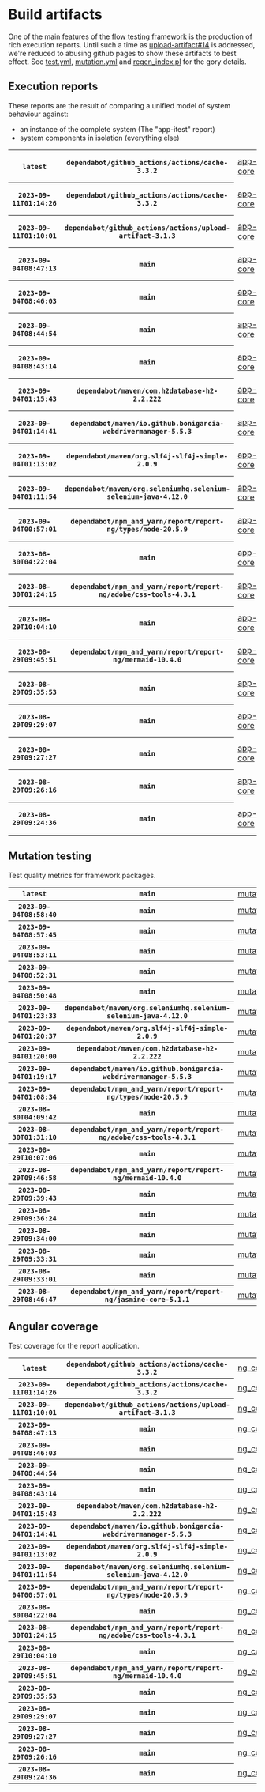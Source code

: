 # Build artifacts

One of the main features of the [flow testing framework](https://github.com/Mastercard/flow) is the production of rich execution reports.
Until such a time as [upload-artifact#14](https://github.com/actions/upload-artifact/issues/14) is addressed, we're reduced to abusing github pages to show these artifacts to best effect.
See [test.yml](https://github.com/Mastercard/flow/blob/main/.github/workflows/test.yml), [mutation.yml](https://github.com/Mastercard/flow/blob/main/.github/workflows/mutation.yml) and [regen_index.pl](https://github.com/Mastercard/flow/blob/pages/regen_index.pl) for the gory details.

## Execution reports

These reports are the result of comparing a unified model of system behaviour against:
 * an instance of the complete system (The "app-itest" report)
 * system components in isolation (everything else)

<!-- start:execution -->
<table>
	<tbody>
		<tr> <th><code>latest</code></th>
			 <th><code>dependabot/github_actions/actions/cache-3.3.2</code></th>
			<td><a href="execution/latest/example/app-core/target/mctf/latest/index.html">app-core</a></td>
			<td><a href="execution/latest/example/app-histogram/target/mctf/latest/index.html">app-histogram</a></td>
			<td><a href="execution/latest/example/app-itest/target/mctf/latest/index.html">app-itest</a></td>
			<td><a href="execution/latest/example/app-queue/target/mctf/latest/index.html">app-queue</a></td>
			<td><a href="execution/latest/example/app-store/target/mctf/latest/index.html">app-store</a></td>
			<td><a href="execution/latest/example/app-ui/target/mctf/latest/index.html">app-ui</a></td>
			<td><a href="execution/latest/example/app-web-ui/target/mctf/latest/index.html">app-web-ui</a></td>
		</tr>
		<tr> <th><code>2023-09-11T01:14:26</code></th>
			 <th><code>dependabot/github_actions/actions/cache-3.3.2</code></th>
			<td><a href="execution/1694394866/example/app-core/target/mctf/latest/index.html">app-core</a></td>
			<td><a href="execution/1694394866/example/app-histogram/target/mctf/latest/index.html">app-histogram</a></td>
			<td><a href="execution/1694394866/example/app-itest/target/mctf/latest/index.html">app-itest</a></td>
			<td><a href="execution/1694394866/example/app-queue/target/mctf/latest/index.html">app-queue</a></td>
			<td><a href="execution/1694394866/example/app-store/target/mctf/latest/index.html">app-store</a></td>
			<td><a href="execution/1694394866/example/app-ui/target/mctf/latest/index.html">app-ui</a></td>
			<td><a href="execution/1694394866/example/app-web-ui/target/mctf/latest/index.html">app-web-ui</a></td>
		</tr>
		<tr> <th><code>2023-09-11T01:10:01</code></th>
			 <th><code>dependabot/github_actions/actions/upload-artifact-3.1.3</code></th>
			<td><a href="execution/1694394601/example/app-core/target/mctf/latest/index.html">app-core</a></td>
			<td><a href="execution/1694394601/example/app-histogram/target/mctf/latest/index.html">app-histogram</a></td>
			<td><a href="execution/1694394601/example/app-itest/target/mctf/latest/index.html">app-itest</a></td>
			<td><a href="execution/1694394601/example/app-queue/target/mctf/latest/index.html">app-queue</a></td>
			<td><a href="execution/1694394601/example/app-store/target/mctf/latest/index.html">app-store</a></td>
			<td><a href="execution/1694394601/example/app-ui/target/mctf/latest/index.html">app-ui</a></td>
			<td><a href="execution/1694394601/example/app-web-ui/target/mctf/latest/index.html">app-web-ui</a></td>
		</tr>
		<tr> <th><code>2023-09-04T08:47:13</code></th>
			 <th><code>main</code></th>
			<td><a href="execution/1693817233/example/app-core/target/mctf/latest/index.html">app-core</a></td>
			<td><a href="execution/1693817233/example/app-histogram/target/mctf/latest/index.html">app-histogram</a></td>
			<td><a href="execution/1693817233/example/app-itest/target/mctf/latest/index.html">app-itest</a></td>
			<td><a href="execution/1693817233/example/app-queue/target/mctf/latest/index.html">app-queue</a></td>
			<td><a href="execution/1693817233/example/app-store/target/mctf/latest/index.html">app-store</a></td>
			<td><a href="execution/1693817233/example/app-ui/target/mctf/latest/index.html">app-ui</a></td>
			<td><a href="execution/1693817233/example/app-web-ui/target/mctf/latest/index.html">app-web-ui</a></td>
		</tr>
		<tr> <th><code>2023-09-04T08:46:03</code></th>
			 <th><code>main</code></th>
			<td><a href="execution/1693817163/example/app-core/target/mctf/latest/index.html">app-core</a></td>
			<td><a href="execution/1693817163/example/app-histogram/target/mctf/latest/index.html">app-histogram</a></td>
			<td><a href="execution/1693817163/example/app-itest/target/mctf/latest/index.html">app-itest</a></td>
			<td><a href="execution/1693817163/example/app-queue/target/mctf/latest/index.html">app-queue</a></td>
			<td><a href="execution/1693817163/example/app-store/target/mctf/latest/index.html">app-store</a></td>
			<td><a href="execution/1693817163/example/app-ui/target/mctf/latest/index.html">app-ui</a></td>
			<td><a href="execution/1693817163/example/app-web-ui/target/mctf/latest/index.html">app-web-ui</a></td>
		</tr>
		<tr> <th><code>2023-09-04T08:44:54</code></th>
			 <th><code>main</code></th>
			<td><a href="execution/1693817094/example/app-core/target/mctf/latest/index.html">app-core</a></td>
			<td><a href="execution/1693817094/example/app-histogram/target/mctf/latest/index.html">app-histogram</a></td>
			<td><a href="execution/1693817094/example/app-itest/target/mctf/latest/index.html">app-itest</a></td>
			<td><a href="execution/1693817094/example/app-queue/target/mctf/latest/index.html">app-queue</a></td>
			<td><a href="execution/1693817094/example/app-store/target/mctf/latest/index.html">app-store</a></td>
			<td><a href="execution/1693817094/example/app-ui/target/mctf/latest/index.html">app-ui</a></td>
			<td><a href="execution/1693817094/example/app-web-ui/target/mctf/latest/index.html">app-web-ui</a></td>
		</tr>
		<tr> <th><code>2023-09-04T08:43:14</code></th>
			 <th><code>main</code></th>
			<td><a href="execution/1693816994/example/app-core/target/mctf/latest/index.html">app-core</a></td>
			<td><a href="execution/1693816994/example/app-histogram/target/mctf/latest/index.html">app-histogram</a></td>
			<td><a href="execution/1693816994/example/app-itest/target/mctf/latest/index.html">app-itest</a></td>
			<td><a href="execution/1693816994/example/app-queue/target/mctf/latest/index.html">app-queue</a></td>
			<td><a href="execution/1693816994/example/app-store/target/mctf/latest/index.html">app-store</a></td>
			<td><a href="execution/1693816994/example/app-ui/target/mctf/latest/index.html">app-ui</a></td>
			<td><a href="execution/1693816994/example/app-web-ui/target/mctf/latest/index.html">app-web-ui</a></td>
		</tr>
		<tr> <th><code>2023-09-04T01:15:43</code></th>
			 <th><code>dependabot/maven/com.h2database-h2-2.2.222</code></th>
			<td><a href="execution/1693790143/example/app-core/target/mctf/latest/index.html">app-core</a></td>
			<td><a href="execution/1693790143/example/app-histogram/target/mctf/latest/index.html">app-histogram</a></td>
			<td><a href="execution/1693790143/example/app-itest/target/mctf/latest/index.html">app-itest</a></td>
			<td><a href="execution/1693790143/example/app-queue/target/mctf/latest/index.html">app-queue</a></td>
			<td><a href="execution/1693790143/example/app-store/target/mctf/latest/index.html">app-store</a></td>
			<td><a href="execution/1693790143/example/app-ui/target/mctf/latest/index.html">app-ui</a></td>
			<td><a href="execution/1693790143/example/app-web-ui/target/mctf/latest/index.html">app-web-ui</a></td>
		</tr>
		<tr> <th><code>2023-09-04T01:14:41</code></th>
			 <th><code>dependabot/maven/io.github.bonigarcia-webdrivermanager-5.5.3</code></th>
			<td><a href="execution/1693790081/example/app-core/target/mctf/latest/index.html">app-core</a></td>
			<td><a href="execution/1693790081/example/app-histogram/target/mctf/latest/index.html">app-histogram</a></td>
			<td><a href="execution/1693790081/example/app-itest/target/mctf/latest/index.html">app-itest</a></td>
			<td><a href="execution/1693790081/example/app-queue/target/mctf/latest/index.html">app-queue</a></td>
			<td><a href="execution/1693790081/example/app-store/target/mctf/latest/index.html">app-store</a></td>
			<td><a href="execution/1693790081/example/app-ui/target/mctf/latest/index.html">app-ui</a></td>
			<td><a href="execution/1693790081/example/app-web-ui/target/mctf/latest/index.html">app-web-ui</a></td>
		</tr>
		<tr> <th><code>2023-09-04T01:13:02</code></th>
			 <th><code>dependabot/maven/org.slf4j-slf4j-simple-2.0.9</code></th>
			<td><a href="execution/1693789982/example/app-core/target/mctf/latest/index.html">app-core</a></td>
			<td><a href="execution/1693789982/example/app-histogram/target/mctf/latest/index.html">app-histogram</a></td>
			<td><a href="execution/1693789982/example/app-itest/target/mctf/latest/index.html">app-itest</a></td>
			<td><a href="execution/1693789982/example/app-queue/target/mctf/latest/index.html">app-queue</a></td>
			<td><a href="execution/1693789982/example/app-store/target/mctf/latest/index.html">app-store</a></td>
			<td><a href="execution/1693789982/example/app-ui/target/mctf/latest/index.html">app-ui</a></td>
			<td><a href="execution/1693789982/example/app-web-ui/target/mctf/latest/index.html">app-web-ui</a></td>
		</tr>
		<tr> <th><code>2023-09-04T01:11:54</code></th>
			 <th><code>dependabot/maven/org.seleniumhq.selenium-selenium-java-4.12.0</code></th>
			<td><a href="execution/1693789914/example/app-core/target/mctf/latest/index.html">app-core</a></td>
			<td><a href="execution/1693789914/example/app-histogram/target/mctf/latest/index.html">app-histogram</a></td>
			<td><a href="execution/1693789914/example/app-itest/target/mctf/latest/index.html">app-itest</a></td>
			<td><a href="execution/1693789914/example/app-queue/target/mctf/latest/index.html">app-queue</a></td>
			<td><a href="execution/1693789914/example/app-store/target/mctf/latest/index.html">app-store</a></td>
			<td><a href="execution/1693789914/example/app-ui/target/mctf/latest/index.html">app-ui</a></td>
			<td><a href="execution/1693789914/example/app-web-ui/target/mctf/latest/index.html">app-web-ui</a></td>
		</tr>
		<tr> <th><code>2023-09-04T00:57:01</code></th>
			 <th><code>dependabot/npm_and_yarn/report/report-ng/types/node-20.5.9</code></th>
			<td><a href="execution/1693789021/example/app-core/target/mctf/latest/index.html">app-core</a></td>
			<td><a href="execution/1693789021/example/app-histogram/target/mctf/latest/index.html">app-histogram</a></td>
			<td><a href="execution/1693789021/example/app-itest/target/mctf/latest/index.html">app-itest</a></td>
			<td><a href="execution/1693789021/example/app-queue/target/mctf/latest/index.html">app-queue</a></td>
			<td><a href="execution/1693789021/example/app-store/target/mctf/latest/index.html">app-store</a></td>
			<td><a href="execution/1693789021/example/app-ui/target/mctf/latest/index.html">app-ui</a></td>
			<td><a href="execution/1693789021/example/app-web-ui/target/mctf/latest/index.html">app-web-ui</a></td>
		</tr>
		<tr> <th><code>2023-08-30T04:22:04</code></th>
			 <th><code>main</code></th>
			<td><a href="execution/1693369324/example/app-core/target/mctf/latest/index.html">app-core</a></td>
			<td><a href="execution/1693369324/example/app-histogram/target/mctf/latest/index.html">app-histogram</a></td>
			<td><a href="execution/1693369324/example/app-itest/target/mctf/latest/index.html">app-itest</a></td>
			<td><a href="execution/1693369324/example/app-queue/target/mctf/latest/index.html">app-queue</a></td>
			<td><a href="execution/1693369324/example/app-store/target/mctf/latest/index.html">app-store</a></td>
			<td><a href="execution/1693369324/example/app-ui/target/mctf/latest/index.html">app-ui</a></td>
			<td><a href="execution/1693369324/example/app-web-ui/target/mctf/latest/index.html">app-web-ui</a></td>
		</tr>
		<tr> <th><code>2023-08-30T01:24:15</code></th>
			 <th><code>dependabot/npm_and_yarn/report/report-ng/adobe/css-tools-4.3.1</code></th>
			<td><a href="execution/1693358655/example/app-core/target/mctf/latest/index.html">app-core</a></td>
			<td><a href="execution/1693358655/example/app-histogram/target/mctf/latest/index.html">app-histogram</a></td>
			<td><a href="execution/1693358655/example/app-itest/target/mctf/latest/index.html">app-itest</a></td>
			<td><a href="execution/1693358655/example/app-queue/target/mctf/latest/index.html">app-queue</a></td>
			<td><a href="execution/1693358655/example/app-store/target/mctf/latest/index.html">app-store</a></td>
			<td><a href="execution/1693358655/example/app-ui/target/mctf/latest/index.html">app-ui</a></td>
			<td><a href="execution/1693358655/example/app-web-ui/target/mctf/latest/index.html">app-web-ui</a></td>
		</tr>
		<tr> <th><code>2023-08-29T10:04:10</code></th>
			 <th><code>main</code></th>
			<td><a href="execution/1693303450/example/app-core/target/mctf/latest/index.html">app-core</a></td>
			<td><a href="execution/1693303450/example/app-histogram/target/mctf/latest/index.html">app-histogram</a></td>
			<td><a href="execution/1693303450/example/app-itest/target/mctf/latest/index.html">app-itest</a></td>
			<td><a href="execution/1693303450/example/app-queue/target/mctf/latest/index.html">app-queue</a></td>
			<td><a href="execution/1693303450/example/app-store/target/mctf/latest/index.html">app-store</a></td>
			<td><a href="execution/1693303450/example/app-ui/target/mctf/latest/index.html">app-ui</a></td>
			<td><a href="execution/1693303450/example/app-web-ui/target/mctf/latest/index.html">app-web-ui</a></td>
		</tr>
		<tr> <th><code>2023-08-29T09:45:51</code></th>
			 <th><code>dependabot/npm_and_yarn/report/report-ng/mermaid-10.4.0</code></th>
			<td><a href="execution/1693302351/example/app-core/target/mctf/latest/index.html">app-core</a></td>
			<td><a href="execution/1693302351/example/app-histogram/target/mctf/latest/index.html">app-histogram</a></td>
			<td><a href="execution/1693302351/example/app-itest/target/mctf/latest/index.html">app-itest</a></td>
			<td><a href="execution/1693302351/example/app-queue/target/mctf/latest/index.html">app-queue</a></td>
			<td><a href="execution/1693302351/example/app-store/target/mctf/latest/index.html">app-store</a></td>
			<td><a href="execution/1693302351/example/app-ui/target/mctf/latest/index.html">app-ui</a></td>
			<td><a href="execution/1693302351/example/app-web-ui/target/mctf/latest/index.html">app-web-ui</a></td>
		</tr>
		<tr> <th><code>2023-08-29T09:35:53</code></th>
			 <th><code>main</code></th>
			<td><a href="execution/1693301753/example/app-core/target/mctf/latest/index.html">app-core</a></td>
			<td><a href="execution/1693301753/example/app-histogram/target/mctf/latest/index.html">app-histogram</a></td>
			<td><a href="execution/1693301753/example/app-itest/target/mctf/latest/index.html">app-itest</a></td>
			<td><a href="execution/1693301753/example/app-queue/target/mctf/latest/index.html">app-queue</a></td>
			<td><a href="execution/1693301753/example/app-store/target/mctf/latest/index.html">app-store</a></td>
			<td><a href="execution/1693301753/example/app-ui/target/mctf/latest/index.html">app-ui</a></td>
			<td><a href="execution/1693301753/example/app-web-ui/target/mctf/latest/index.html">app-web-ui</a></td>
		</tr>
		<tr> <th><code>2023-08-29T09:29:07</code></th>
			 <th><code>main</code></th>
			<td><a href="execution/1693301347/example/app-core/target/mctf/latest/index.html">app-core</a></td>
			<td><a href="execution/1693301347/example/app-histogram/target/mctf/latest/index.html">app-histogram</a></td>
			<td><a href="execution/1693301347/example/app-itest/target/mctf/latest/index.html">app-itest</a></td>
			<td><a href="execution/1693301347/example/app-queue/target/mctf/latest/index.html">app-queue</a></td>
			<td><a href="execution/1693301347/example/app-store/target/mctf/latest/index.html">app-store</a></td>
			<td><a href="execution/1693301347/example/app-ui/target/mctf/latest/index.html">app-ui</a></td>
			<td><a href="execution/1693301347/example/app-web-ui/target/mctf/latest/index.html">app-web-ui</a></td>
		</tr>
		<tr> <th><code>2023-08-29T09:27:27</code></th>
			 <th><code>main</code></th>
			<td><a href="execution/1693301247/example/app-core/target/mctf/latest/index.html">app-core</a></td>
			<td><a href="execution/1693301247/example/app-histogram/target/mctf/latest/index.html">app-histogram</a></td>
			<td><a href="execution/1693301247/example/app-itest/target/mctf/latest/index.html">app-itest</a></td>
			<td><a href="execution/1693301247/example/app-queue/target/mctf/latest/index.html">app-queue</a></td>
			<td><a href="execution/1693301247/example/app-store/target/mctf/latest/index.html">app-store</a></td>
			<td><a href="execution/1693301247/example/app-ui/target/mctf/latest/index.html">app-ui</a></td>
			<td><a href="execution/1693301247/example/app-web-ui/target/mctf/latest/index.html">app-web-ui</a></td>
		</tr>
		<tr> <th><code>2023-08-29T09:26:16</code></th>
			 <th><code>main</code></th>
			<td><a href="execution/1693301176/example/app-core/target/mctf/latest/index.html">app-core</a></td>
			<td><a href="execution/1693301176/example/app-histogram/target/mctf/latest/index.html">app-histogram</a></td>
			<td><a href="execution/1693301176/example/app-itest/target/mctf/latest/index.html">app-itest</a></td>
			<td><a href="execution/1693301176/example/app-queue/target/mctf/latest/index.html">app-queue</a></td>
			<td><a href="execution/1693301176/example/app-store/target/mctf/latest/index.html">app-store</a></td>
			<td><a href="execution/1693301176/example/app-ui/target/mctf/latest/index.html">app-ui</a></td>
			<td><a href="execution/1693301176/example/app-web-ui/target/mctf/latest/index.html">app-web-ui</a></td>
		</tr>
		<tr> <th><code>2023-08-29T09:24:36</code></th>
			 <th><code>main</code></th>
			<td><a href="execution/1693301076/example/app-core/target/mctf/latest/index.html">app-core</a></td>
			<td><a href="execution/1693301076/example/app-histogram/target/mctf/latest/index.html">app-histogram</a></td>
			<td><a href="execution/1693301076/example/app-itest/target/mctf/latest/index.html">app-itest</a></td>
			<td><a href="execution/1693301076/example/app-queue/target/mctf/latest/index.html">app-queue</a></td>
			<td><a href="execution/1693301076/example/app-store/target/mctf/latest/index.html">app-store</a></td>
			<td><a href="execution/1693301076/example/app-ui/target/mctf/latest/index.html">app-ui</a></td>
			<td><a href="execution/1693301076/example/app-web-ui/target/mctf/latest/index.html">app-web-ui</a></td>
		</tr>
	</tbody>
</table>
<!-- end:execution -->

## Mutation testing

Test quality metrics for framework packages.

<!-- start:mutation -->
<table>
	<tbody>
		<tr> <th><code>latest</code></th>
			 <th><code>main</code></th>
			<td><a href="mutation/latest/mutation_report/index.html">mutation</a></td>
		</tr>
		<tr> <th><code>2023-09-04T08:58:40</code></th>
			 <th><code>main</code></th>
			<td><a href="mutation/1693817920/mutation_report/index.html">mutation</a></td>
		</tr>
		<tr> <th><code>2023-09-04T08:57:45</code></th>
			 <th><code>main</code></th>
			<td><a href="mutation/1693817865/mutation_report/index.html">mutation</a></td>
		</tr>
		<tr> <th><code>2023-09-04T08:53:11</code></th>
			 <th><code>main</code></th>
			<td><a href="mutation/1693817591/mutation_report/index.html">mutation</a></td>
		</tr>
		<tr> <th><code>2023-09-04T08:52:31</code></th>
			 <th><code>main</code></th>
			<td><a href="mutation/1693817551/mutation_report/index.html">mutation</a></td>
		</tr>
		<tr> <th><code>2023-09-04T08:50:48</code></th>
			 <th><code>main</code></th>
			<td><a href="mutation/1693817448/mutation_report/index.html">mutation</a></td>
		</tr>
		<tr> <th><code>2023-09-04T01:23:33</code></th>
			 <th><code>dependabot/maven/org.seleniumhq.selenium-selenium-java-4.12.0</code></th>
			<td><a href="mutation/1693790613/mutation_report/index.html">mutation</a></td>
		</tr>
		<tr> <th><code>2023-09-04T01:20:37</code></th>
			 <th><code>dependabot/maven/org.slf4j-slf4j-simple-2.0.9</code></th>
			<td><a href="mutation/1693790437/mutation_report/index.html">mutation</a></td>
		</tr>
		<tr> <th><code>2023-09-04T01:20:00</code></th>
			 <th><code>dependabot/maven/com.h2database-h2-2.2.222</code></th>
			<td><a href="mutation/1693790400/mutation_report/index.html">mutation</a></td>
		</tr>
		<tr> <th><code>2023-09-04T01:19:17</code></th>
			 <th><code>dependabot/maven/io.github.bonigarcia-webdrivermanager-5.5.3</code></th>
			<td><a href="mutation/1693790357/mutation_report/index.html">mutation</a></td>
		</tr>
		<tr> <th><code>2023-09-04T01:08:34</code></th>
			 <th><code>dependabot/npm_and_yarn/report/report-ng/types/node-20.5.9</code></th>
			<td><a href="mutation/1693789714/mutation_report/index.html">mutation</a></td>
		</tr>
		<tr> <th><code>2023-08-30T04:09:42</code></th>
			 <th><code>main</code></th>
			<td><a href="mutation/1693368582/mutation_report/index.html">mutation</a></td>
		</tr>
		<tr> <th><code>2023-08-30T01:31:10</code></th>
			 <th><code>dependabot/npm_and_yarn/report/report-ng/adobe/css-tools-4.3.1</code></th>
			<td><a href="mutation/1693359070/mutation_report/index.html">mutation</a></td>
		</tr>
		<tr> <th><code>2023-08-29T10:07:06</code></th>
			 <th><code>main</code></th>
			<td><a href="mutation/1693303626/mutation_report/index.html">mutation</a></td>
		</tr>
		<tr> <th><code>2023-08-29T09:46:58</code></th>
			 <th><code>dependabot/npm_and_yarn/report/report-ng/mermaid-10.4.0</code></th>
			<td><a href="mutation/1693302418/mutation_report/index.html">mutation</a></td>
		</tr>
		<tr> <th><code>2023-08-29T09:39:43</code></th>
			 <th><code>main</code></th>
			<td><a href="mutation/1693301983/mutation_report/index.html">mutation</a></td>
		</tr>
		<tr> <th><code>2023-08-29T09:36:24</code></th>
			 <th><code>main</code></th>
			<td><a href="mutation/1693301784/mutation_report/index.html">mutation</a></td>
		</tr>
		<tr> <th><code>2023-08-29T09:34:00</code></th>
			 <th><code>main</code></th>
			<td><a href="mutation/1693301640/mutation_report/index.html">mutation</a></td>
		</tr>
		<tr> <th><code>2023-08-29T09:33:31</code></th>
			 <th><code>main</code></th>
			<td><a href="mutation/1693301611/mutation_report/index.html">mutation</a></td>
		</tr>
		<tr> <th><code>2023-08-29T09:33:01</code></th>
			 <th><code>main</code></th>
			<td><a href="mutation/1693301581/mutation_report/index.html">mutation</a></td>
		</tr>
		<tr> <th><code>2023-08-29T08:46:47</code></th>
			 <th><code>dependabot/npm_and_yarn/report/report-ng/jasmine-core-5.1.1</code></th>
			<td><a href="mutation/1693298807/mutation_report/index.html">mutation</a></td>
		</tr>
	</tbody>
</table>
<!-- end:mutation -->

## Angular coverage

Test coverage for the report application.

<!-- start:ng_coverage -->
<table>
	<tbody>
		<tr> <th><code>latest</code></th>
			 <th><code>dependabot/github_actions/actions/cache-3.3.2</code></th>
			<td><a href="ng_coverage/latest/report/index.html">ng_coverage</a></td>
		</tr>
		<tr> <th><code>2023-09-11T01:14:26</code></th>
			 <th><code>dependabot/github_actions/actions/cache-3.3.2</code></th>
			<td><a href="ng_coverage/1694394866/report/index.html">ng_coverage</a></td>
		</tr>
		<tr> <th><code>2023-09-11T01:10:01</code></th>
			 <th><code>dependabot/github_actions/actions/upload-artifact-3.1.3</code></th>
			<td><a href="ng_coverage/1694394601/report/index.html">ng_coverage</a></td>
		</tr>
		<tr> <th><code>2023-09-04T08:47:13</code></th>
			 <th><code>main</code></th>
			<td><a href="ng_coverage/1693817233/report/index.html">ng_coverage</a></td>
		</tr>
		<tr> <th><code>2023-09-04T08:46:03</code></th>
			 <th><code>main</code></th>
			<td><a href="ng_coverage/1693817163/report/index.html">ng_coverage</a></td>
		</tr>
		<tr> <th><code>2023-09-04T08:44:54</code></th>
			 <th><code>main</code></th>
			<td><a href="ng_coverage/1693817094/report/index.html">ng_coverage</a></td>
		</tr>
		<tr> <th><code>2023-09-04T08:43:14</code></th>
			 <th><code>main</code></th>
			<td><a href="ng_coverage/1693816994/report/index.html">ng_coverage</a></td>
		</tr>
		<tr> <th><code>2023-09-04T01:15:43</code></th>
			 <th><code>dependabot/maven/com.h2database-h2-2.2.222</code></th>
			<td><a href="ng_coverage/1693790143/report/index.html">ng_coverage</a></td>
		</tr>
		<tr> <th><code>2023-09-04T01:14:41</code></th>
			 <th><code>dependabot/maven/io.github.bonigarcia-webdrivermanager-5.5.3</code></th>
			<td><a href="ng_coverage/1693790081/report/index.html">ng_coverage</a></td>
		</tr>
		<tr> <th><code>2023-09-04T01:13:02</code></th>
			 <th><code>dependabot/maven/org.slf4j-slf4j-simple-2.0.9</code></th>
			<td><a href="ng_coverage/1693789982/report/index.html">ng_coverage</a></td>
		</tr>
		<tr> <th><code>2023-09-04T01:11:54</code></th>
			 <th><code>dependabot/maven/org.seleniumhq.selenium-selenium-java-4.12.0</code></th>
			<td><a href="ng_coverage/1693789914/report/index.html">ng_coverage</a></td>
		</tr>
		<tr> <th><code>2023-09-04T00:57:01</code></th>
			 <th><code>dependabot/npm_and_yarn/report/report-ng/types/node-20.5.9</code></th>
			<td><a href="ng_coverage/1693789021/report/index.html">ng_coverage</a></td>
		</tr>
		<tr> <th><code>2023-08-30T04:22:04</code></th>
			 <th><code>main</code></th>
			<td><a href="ng_coverage/1693369324/report/index.html">ng_coverage</a></td>
		</tr>
		<tr> <th><code>2023-08-30T01:24:15</code></th>
			 <th><code>dependabot/npm_and_yarn/report/report-ng/adobe/css-tools-4.3.1</code></th>
			<td><a href="ng_coverage/1693358655/report/index.html">ng_coverage</a></td>
		</tr>
		<tr> <th><code>2023-08-29T10:04:10</code></th>
			 <th><code>main</code></th>
			<td><a href="ng_coverage/1693303450/report/index.html">ng_coverage</a></td>
		</tr>
		<tr> <th><code>2023-08-29T09:45:51</code></th>
			 <th><code>dependabot/npm_and_yarn/report/report-ng/mermaid-10.4.0</code></th>
			<td><a href="ng_coverage/1693302351/report/index.html">ng_coverage</a></td>
		</tr>
		<tr> <th><code>2023-08-29T09:35:53</code></th>
			 <th><code>main</code></th>
			<td><a href="ng_coverage/1693301753/report/index.html">ng_coverage</a></td>
		</tr>
		<tr> <th><code>2023-08-29T09:29:07</code></th>
			 <th><code>main</code></th>
			<td><a href="ng_coverage/1693301347/report/index.html">ng_coverage</a></td>
		</tr>
		<tr> <th><code>2023-08-29T09:27:27</code></th>
			 <th><code>main</code></th>
			<td><a href="ng_coverage/1693301247/report/index.html">ng_coverage</a></td>
		</tr>
		<tr> <th><code>2023-08-29T09:26:16</code></th>
			 <th><code>main</code></th>
			<td><a href="ng_coverage/1693301176/report/index.html">ng_coverage</a></td>
		</tr>
		<tr> <th><code>2023-08-29T09:24:36</code></th>
			 <th><code>main</code></th>
			<td><a href="ng_coverage/1693301076/report/index.html">ng_coverage</a></td>
		</tr>
	</tbody>
</table>
<!-- end:ng_coverage -->